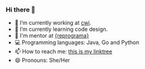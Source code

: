 ### Hi there 👋

- 🔭 I’m currently working at [cwi](https://cwi.com.br/).
- 🌱 I’m currently learning code design.
- 👯 I'm mentor at [{reprograma}](https://reprograma.com.br/)
- 💻 Programming languages: Java, Go and Python
- 📫 How to reach me: [this is my linktree](https://linktr.ee/thamirestissot)
- 😄 Pronouns: She/Her
